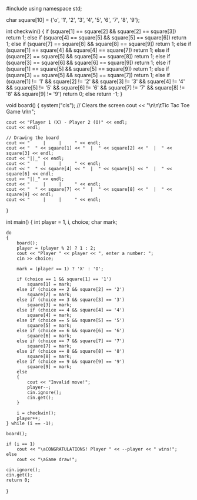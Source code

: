 #include <iostream>
using namespace std;

char square[10] = {'o', '1', '2', '3', '4', '5', '6', '7', '8', '9'};

int checkwin()
{
    if (square[1] == square[2] && square[2] == square[3])
        return 1;
    else if (square[4] == square[5] && square[5] == square[6])
        return 1;
    else if (square[7] == square[8] && square[8] == square[9])
        return 1;
    else if (square[1] == square[4] && square[4] == square[7])
        return 1;
    else if (square[2] == square[5] && square[5] == square[8])
        return 1;
    else if (square[3] == square[6] && square[6] == square[9])
        return 1;
    else if (square[1] == square[5] && square[5] == square[9])
        return 1;
    else if (square[3] == square[5] && square[5] == square[7])
        return 1;
    else if (square[1] != '1' && square[2] != '2' && square[3] != '3' &&
             square[4] != '4' && square[5] != '5' && square[6] != '6' &&
             square[7] != '7' && square[8] != '8' && square[9] != '9')
        return 0;
    else
        return -1;
}

void board()
{
    system("cls");  // Clears the screen
    cout << "\n\n\tTic Tac Toe Game \n\n";

    cout << "Player 1 (X) - Player 2 (O)" << endl;
    cout << endl;

    // Drawing the board
    cout << "     |     |     " << endl;
    cout << "  " << square[1] << "  |  " << square[2] << "  |  " << square[3] << endl;
    cout << "||_" << endl;
    cout << "     |     |     " << endl;
    cout << "  " << square[4] << "  |  " << square[5] << "  |  " << square[6] << endl;
    cout << "||_" << endl;
    cout << "     |     |     " << endl;
    cout << "  " << square[7] << "  |  " << square[8] << "  |  " << square[9] << endl;
    cout << "     |     |     " << endl;
}

int main()
{
    int player = 1, i, choice;
    char mark;

    do
    {
        board();
        player = (player % 2) ? 1 : 2;
        cout << "Player " << player << ", enter a number: ";
        cin >> choice;

        mark = (player == 1) ? 'X' : 'O';

        if (choice == 1 && square[1] == '1')
            square[1] = mark;
        else if (choice == 2 && square[2] == '2')
            square[2] = mark;
        else if (choice == 3 && square[3] == '3')
            square[3] = mark;
        else if (choice == 4 && square[4] == '4')
            square[4] = mark;
        else if (choice == 5 && square[5] == '5')
            square[5] = mark;
        else if (choice == 6 && square[6] == '6')
            square[6] = mark;
        else if (choice == 7 && square[7] == '7')
            square[7] = mark;
        else if (choice == 8 && square[8] == '8')
            square[8] = mark;
        else if (choice == 9 && square[9] == '9')
            square[9] = mark;
        else
        {
            cout << "Invalid move!";
            player--;
            cin.ignore();
            cin.get();
        }

        i = checkwin();
        player++;
    } while (i == -1);

    board();

    if (i == 1)
        cout << "\aCONGRATULATIONS! Player " << --player << " wins!";
    else
        cout << "\aGame draw!";

    cin.ignore();
    cin.get();
    return 0;
}
